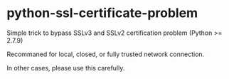 # python-ssl-certificate-problem

Simple trick to bypass SSLv3 and SSLv2 certification problem (Python >= 2.7.9)

Recommaned for local, closed, or fully trusted network connection.

In other cases, please use this carefully.

